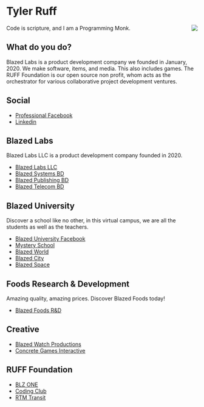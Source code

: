# Tyler Ruff

<a href="https://blazedlabs.com/"><img align="right" src="https://blazed.sirv.com/logo/Beaker-Rainbow.png?w=120&h=120"></a>

Code is scripture, and I am a Programming Monk.

## What do you do?
Blazed Labs is a product development company we founded in January, 2020.
We make software, items, and media. This also includes games. The RUFF Foundation is our open source non profit, whom acts as the orchestrator for various collaborative project development ventures.

## Social
- [Professional Facebook](https://facebook.com/blazed.space)
- [Linkedin](https://www.linkedin.com/in/blz-one/)
  
## Blazed Labs
Blazed Labs LLC is a product development company founded in 2020.
- [Blazed Labs LLC](https://blazedlabs.com/)
- [Blazed Systems BD](https://blazed.systems/)
- [Blazed Publishing BD](https://blazed.xyz/)
- [Blazed Telecom BD](https://blazed.tel/)

## Blazed University
Discover a school like no other, in this virtual campus, we are all the students as well as the teachers.
- [Blazed University Facebook](https://www.facebook.com/groups/blazed.edu)
- [Mystery School](https://www.facebook.com/groups/atlantismysteryschool)
- [Blazed World](https://blazed.world/)
- [Blazed City](https://blazed.city/)
- [Blazed Space](https://www.blazed.space/)

## Foods Research & Development
Amazing quality, amazing prices. Discover Blazed Foods today!
- [Blazed Foods R&D](https://blazedfoods.com)

## Creative
- [Blazed Watch Productions](https://blazed.watch/)
- [Concrete Games Interactive](https://blazed.games/)

## RUFF Foundation
- [BLZ ONE](https://blz.one/)
- [Coding Club](https://blazed.cc/)
- [RTM Transit](https://rtmtransit.com/)